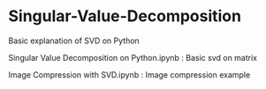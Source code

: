 # Singular-Value-Decomposition
Basic explanation of SVD on Python

Singular Value Decomposition on Python.ipynb : Basic svd  on matrix

Image Compression with SVD.ipynb : Image compression example
